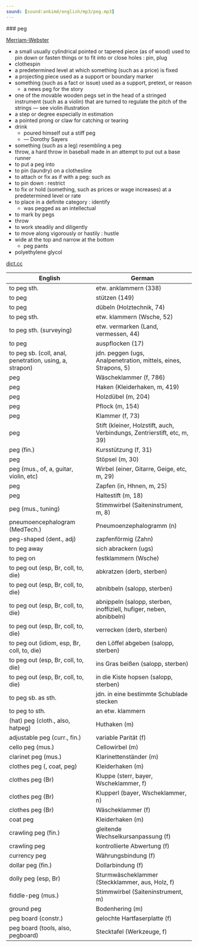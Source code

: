 ```yaml
---
sound: [sound:ankimd/english/mp3/peg.mp3]
---
```


\### peg

[Merriam-Webster](https://www.merriam-webster.com/dictionary/peg)

- a small usually cylindrical pointed or tapered piece (as of wood) used to pin down or fasten things or to fit into or close holes : pin, plug
- clothespin
- a predetermined level at which something (such as a price) is fixed
- a projecting piece used as a support or boundary marker
- something (such as a fact or issue) used as a support, pretext, or reason
    - a news peg for the story
- one of the movable wooden pegs set in the head of a stringed instrument (such as a violin) that are turned to regulate the pitch of the strings — see violin illustration
- a step or degree especially in estimation
- a pointed prong or claw for catching or tearing
- drink
    - poured himself out a stiff peg
    - — Dorothy Sayers
- something (such as a leg) resembling a peg
- throw, a hard throw in baseball made in an attempt to put out a base runner
- to put a peg into
- to pin (laundry) on a clothesline
- to attach or fix as if with a peg: such as
- to pin down : restrict
- to fix or hold (something, such as prices or wage increases) at a predetermined level or rate
- to place in a definite category : identify
    - was pegged as an intellectual
- to mark by pegs
- throw
- to work steadily and diligently
- to move along vigorously or hastily : hustle
- wide at the top and narrow at the bottom
    - peg pants
- polyethylene glycol

[dict.cc](https://www.dict.cc/peg)

| English        | German       |
| -------------- | ------------ |
| to peg sth. | etw. anklammern (338) |
| to peg | stützen (149) |
| to peg | dübeln (Holztechnik, 74) |
| to peg sth. | etw. klammern (Wsche, 52) |
| to peg sth. (surveying) | etw. vermarken (Land, vermessen, 44) |
| to peg | auspflocken (17) |
| to peg sb. (coll, anal, penetration, using, a, strapon) | jdn. peggen (ugs, Analpenetration, mittels, eines, Strapons, 5) |
| peg | Wäscheklammer (f, 786) |
| peg | Haken (Kleiderhaken, m, 419) |
| peg | Holzdübel (m, 204) |
| peg | Pflock (m, 154) |
| peg | Klammer (f, 73) |
| peg | Stift (kleiner, Holzstift, auch, Verbindungs, Zentrierstift, etc, m, 39) |
| peg (fin.) | Kursstützung (f, 31) |
| peg | Stöpsel (m, 30) |
| peg (mus., of, a, guitar, violin, etc) | Wirbel (einer, Gitarre, Geige, etc, m, 29) |
| peg | Zapfen (in, Hhnen, m, 25) |
| peg | Haltestift (m, 18) |
| peg (mus., tuning) | Stimmwirbel (Saiteninstrument, m, 8) |
| pneumoencephalogram <PEG> (MedTech.) | Pneumoenzephalogramm <PEG> (n) |
| peg-shaped (dent., adj) | zapfenförmig (Zahn) |
| to peg away | sich abrackern (ugs) |
| to peg on | festklammern (Wsche) |
| to peg out (esp, Br, coll, to, die) | abkratzen (derb, sterben) |
| to peg out (esp, Br, coll, to, die) | abnibbeln (salopp, sterben) |
| to peg out (esp, Br, coll, to, die) | abnippeln (salopp, sterben, inoffiziell, hufiger, neben, abnibbeln) |
| to peg out (esp, Br, coll, to, die) | verrecken (derb, sterben) |
| to peg out (idiom, esp, Br, coll, to, die) | den Löffel abgeben (salopp, sterben) |
| to peg out (esp, Br, coll, to, die) | ins Gras beißen (salopp, sterben) |
| to peg out (esp, Br, coll, to, die) | in die Kiste hopsen (salopp, sterben) |
| to peg sb. as sth. | jdn. in eine bestimmte Schublade stecken |
| to peg to sth. | an etw. klammern |
| (hat) peg (cloth., also, hatpeg) | Huthaken (m) |
| adjustable peg (curr., fin.) | variable Parität (f) |
| cello peg (mus.) | Cellowirbel (m) |
| clarinet peg (mus.) | Klarinettenständer (m) |
| clothes peg (, coat, peg) | Kleiderhaken (m) |
| clothes peg (Br) | Kluppe (sterr, bayer, Wscheklammer, f) |
| clothes peg (Br) | Klupperl (bayer, Wscheklammer, n) |
| clothes peg (Br) | Wäscheklammer (f) |
| coat peg | Kleiderhaken (m) |
| crawling peg (fin.) | gleitende Wechselkursanpassung (f) |
| crawling peg | kontrollierte Abwertung (f) |
| currency peg | Währungsbindung (f) |
| dollar peg (fin.) | Dollarbindung (f) |
| dolly peg (esp, Br) | Sturmwäscheklammer (Steckklammer, aus, Holz, f) |
| fiddle-peg (mus.) | Stimmwirbel (Saiteninstrument, m) |
| ground peg | Bodenhering (m) |
| peg board (constr.) | gelochte Hartfaserplatte (f) |
| peg board (tools, also, pegboard) | Stecktafel (Werkzeuge, f) |

